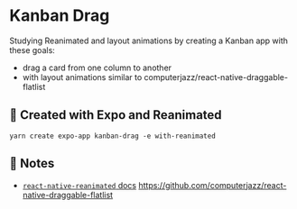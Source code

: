 # Kanban Drag

Studying Reanimated and layout animations by creating a Kanban app with these goals:
- drag a card from one column to another
- with layout animations similar to computerjazz/react-native-draggable-flatlist

## 🚀 Created with Expo and Reanimated

```
yarn create expo-app kanban-drag -e with-reanimated
```

## 📝 Notes

- [`react-native-reanimated` docs](https://docs.swmansion.com/react-native-reanimated/)
https://github.com/computerjazz/react-native-draggable-flatlist
